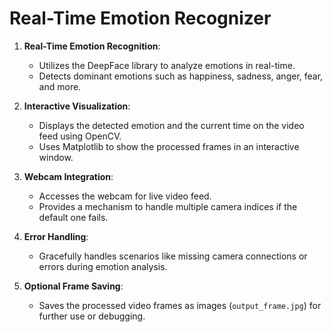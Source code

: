 ﻿# Real-Time Emotion Recognizer


1. **Real-Time Emotion Recognition**:
   - Utilizes the DeepFace library to analyze emotions in real-time.
   - Detects dominant emotions such as happiness, sadness, anger, fear, and more.

2. **Interactive Visualization**:
   - Displays the detected emotion and the current time on the video feed using OpenCV.
   - Uses Matplotlib to show the processed frames in an interactive window.

3. **Webcam Integration**:
   - Accesses the webcam for live video feed.
   - Provides a mechanism to handle multiple camera indices if the default one fails.

4. **Error Handling**:
   - Gracefully handles scenarios like missing camera connections or errors during emotion analysis.

5. **Optional Frame Saving**:
   - Saves the processed video frames as images (`output_frame.jpg`) for further use or debugging.

